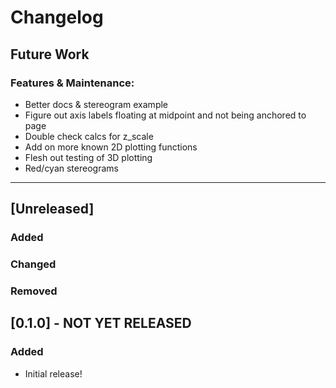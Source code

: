 # Changelog

## Future Work
### Features & Maintenance:
- Better docs & stereogram example
- Figure out axis labels floating at midpoint and not being anchored to page
- Double check calcs for z_scale
- Add on more known 2D plotting functions
- Flesh out testing of 3D plotting
- Red/cyan stereograms

----

## [Unreleased]
### Added    
### Changed    
### Removed    


## [0.1.0] - NOT YET RELEASED
### Added
* Initial release!
